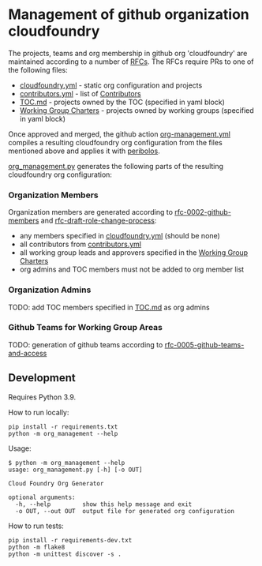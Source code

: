 # Management of github organization cloudfoundry

The projects, teams and org membership in github org 'cloudfoundry' are maintained according to a number of [RFCs](https://github.com/cloudfoundry/community/tree/main/toc/rfc). The RFCs require PRs to one of the following files:

- [cloudfoundry.yml](https://github.com/cloudfoundry/community/blob/main/org/cloudfoundry.yml) - static org configuration and projects
- [contributors.yml](https://github.com/cloudfoundry/community/blob/main/org/contributors.yml) - list of [Contributors](https://github.com/cloudfoundry/community/blob/main/toc/ROLES.md#contributor)
- [TOC.md](https://github.com/cloudfoundry/community/blob/main/toc/TOC.md) - projects owned by the TOC (specified in yaml block)
- [Working Group Charters](https://github.com/cloudfoundry/community/tree/main/toc/working-groups) - projects owned by working groups (specified in yaml block)

Once approved and merged, the github action [org-management.yml](https://github.com/cloudfoundry/community/actions/workflows/org-management.yml) compiles a resulting cloudfoundry org configuration from the files mentioned above and applies it with [peribolos](https://github.com/kubernetes/test-infra/tree/master/prow/cmd/peribolos).

[org_management.py](https://github.com/cloudfoundry/community/blob/main/org/org-management.py) generates the following parts of the resulting cloudfoundry org configuration:

### Organization Members 
Organization members are generated according to [rfc-0002-github-members](https://github.com/cloudfoundry/community/blob/main/toc/rfc/rfc-0002-github-members.md) and [rfc-draft-role-change-process](https://github.com/cloudfoundry/community/pull/248):
- any members specified in [cloudfoundry.yml](https://github.com/cloudfoundry/community/blob/main/org/cloudfoundry.yml) (should be none)
- all contributors from [contributors.yml](https://github.com/cloudfoundry/community/blob/main/org/contributors.yml)
- all working group leads and approvers specified in the [Working Group Charters](https://github.com/cloudfoundry/community/tree/main/toc/working-groups)
- org admins and TOC members must not be added to org member list

### Organization Admins
TODO: add TOC members specified in [TOC.md](https://github.com/cloudfoundry/community/blob/main/toc/TOC.md) as org admins 

### Github Teams for Working Group Areas
TODO: generation of github teams according to [rfc-0005-github-teams-and-access](https://github.com/cloudfoundry/community/blob/main/toc/rfc/rfc-0005-github-teams-and-access.md)

## Development

Requires Python 3.9.

How to run locally:
```
pip install -r requirements.txt
python -m org_management --help
```

Usage:
```
$ python -m org_management --help
usage: org_management.py [-h] [-o OUT]

Cloud Foundry Org Generator

optional arguments:
  -h, --help         show this help message and exit
  -o OUT, --out OUT  output file for generated org configuration
```

How to run tests:
```
pip install -r requirements-dev.txt
python -m flake8
python -m unittest discover -s .
```